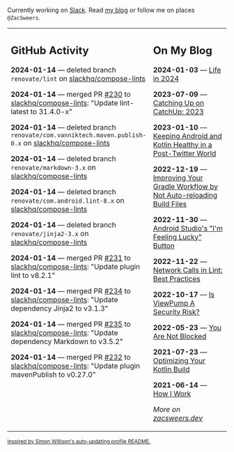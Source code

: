 Currently working on [Slack](https://slack.com/). Read [my blog](https://zacsweers.dev/) or follow me on places `@ZacSweers`.

<table><tr><td valign="top" width="60%">

## GitHub Activity
<!-- githubActivity starts -->
**2024-01-14** — deleted branch `renovate/lint` on [slackhq/compose-lints](https://github.com/slackhq/compose-lints)

**2024-01-14** — merged PR [#230](https://github.com/slackhq/compose-lints/pull/230) to [slackhq/compose-lints](https://github.com/slackhq/compose-lints): "Update lint-latest to 31.4.0-x"

**2024-01-14** — deleted branch `renovate/com.vanniktech.maven.publish-0.x` on [slackhq/compose-lints](https://github.com/slackhq/compose-lints)

**2024-01-14** — deleted branch `renovate/markdown-3.x` on [slackhq/compose-lints](https://github.com/slackhq/compose-lints)

**2024-01-14** — deleted branch `renovate/com.android.lint-8.x` on [slackhq/compose-lints](https://github.com/slackhq/compose-lints)

**2024-01-14** — deleted branch `renovate/jinja2-3.x` on [slackhq/compose-lints](https://github.com/slackhq/compose-lints)

**2024-01-14** — merged PR [#231](https://github.com/slackhq/compose-lints/pull/231) to [slackhq/compose-lints](https://github.com/slackhq/compose-lints): "Update plugin lint to v8.2.1"

**2024-01-14** — merged PR [#234](https://github.com/slackhq/compose-lints/pull/234) to [slackhq/compose-lints](https://github.com/slackhq/compose-lints): "Update dependency Jinja2 to v3.1.3"

**2024-01-14** — merged PR [#235](https://github.com/slackhq/compose-lints/pull/235) to [slackhq/compose-lints](https://github.com/slackhq/compose-lints): "Update dependency Markdown to v3.5.2"

**2024-01-14** — merged PR [#232](https://github.com/slackhq/compose-lints/pull/232) to [slackhq/compose-lints](https://github.com/slackhq/compose-lints): "Update plugin mavenPublish to v0.27.0"
<!-- githubActivity ends -->
</td><td valign="top" width="40%">

## On My Blog
<!-- blog starts -->
**2024-01-03** — [Life in 2024](https://www.zacsweers.dev/life-in-2024/)

**2023-07-09** — [Catching Up on CatchUp: 2023](https://www.zacsweers.dev/catching-up-on-catchup-2023/)

**2023-01-10** — [Keeping Android and Kotlin Healthy in a Post-Twitter World](https://www.zacsweers.dev/keeping-android-healthy/)

**2022-12-19** — [Improving Your Gradle Workflow by Not Auto-reloading Build Files](https://www.zacsweers.dev/improving-your-workflow-by-not-auto-reloading-build-files/)

**2022-11-30** — [Android Studio's "I'm Feeling Lucky" Button](https://www.zacsweers.dev/android-studios-im-feeling-lucky-button/)

**2022-11-22** — [Network Calls in Lint: Best Practices](https://www.zacsweers.dev/network-calls-in-lint-best-practices/)

**2022-10-17** — [Is ViewPump A Security Risk?](https://www.zacsweers.dev/is-viewpump-a-security-risk/)

**2022-05-23** — [You Are Not Blocked](https://www.zacsweers.dev/you-are-not-blocked/)

**2021-07-23** — [Optimizing Your Kotlin Build](https://www.zacsweers.dev/optimizing-your-kotlin-build/)

**2021-06-14** — [How I Work](https://www.zacsweers.dev/how-i-work/)
<!-- blog ends -->
_More on [zacsweers.dev](https://zacsweers.dev/)_
</td></tr></table>

<sub><a href="https://simonwillison.net/2020/Jul/10/self-updating-profile-readme/">Inspired by Simon Willison's auto-updating profile README.</a></sub>